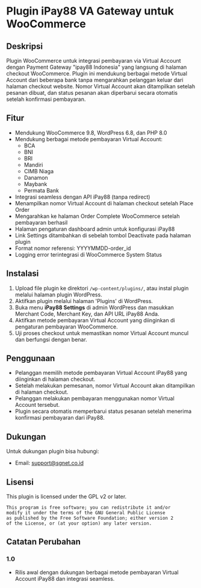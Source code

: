# Plugin iPay88 VA Gateway untuk WooCommerce

## Deskripsi
Plugin WooCommerce untuk integrasi pembayaran via Virtual Account dengan Payment Gateway "ipay88 Indonesia" yang langsung di halaman checkout WooCommerce. Plugin ini mendukung berbagai metode Virtual Account dari beberapa bank tanpa mengarahkan pelanggan keluar dari halaman checkout website. Nomor Virtual Account akan ditampilkan setelah pesanan dibuat, dan status pesanan akan diperbarui secara otomatis setelah konfirmasi pembayaran.

## Fitur
- Mendukung WooCommerce 9.8, WordPress 6.8, dan PHP 8.0
- Mendukung berbagai metode pembayaran Virtual Account:
  - BCA
  - BNI
  - BRI
  - Mandiri
  - CIMB Niaga
  - Danamon
  - Maybank
  - Permata Bank
- Integrasi seamless dengan API iPay88 (tanpa redirect)
- Menampilkan nomor Virtual Account di halaman checkout setelah Place Order
- Mengarahkan ke halaman Order Complete WooCommerce setelah pembayaran berhasil
- Halaman pengaturan dashboard admin untuk konfigurasi iPay88
- Link Settings ditambahkan di sebelah tombol Deactivate pada halaman plugin
- Format nomor referensi: YYYYMMDD-order_id
- Logging error terintegrasi di WooCommerce System Status

## Instalasi
1. Upload file plugin ke direktori `/wp-content/plugins/`, atau instal plugin melalui halaman plugin WordPress.
2. Aktifkan plugin melalui halaman 'Plugins' di WordPress.
3. Buka menu **iPay88 Settings** di admin WordPress dan masukkan Merchant Code, Merchant Key, dan API URL iPay88 Anda.
4. Aktifkan metode pembayaran Virtual Account yang diinginkan di pengaturan pembayaran WooCommerce.
5. Uji proses checkout untuk memastikan nomor Virtual Account muncul dan berfungsi dengan benar.

## Penggunaan
- Pelanggan memilih metode pembayaran Virtual Account iPay88 yang diinginkan di halaman checkout.
- Setelah melakukan pemesanan, nomor Virtual Account akan ditampilkan di halaman checkout.
- Pelanggan melakukan pembayaran menggunakan nomor Virtual Account tersebut.
- Plugin secara otomatis memperbarui status pesanan setelah menerima konfirmasi pembayaran dari iPay88.

## Dukungan
Untuk dukungan plugin bisa hubungi:
- Email: support@sgnet.co.id

## Lisensi
This plugin is licensed under the GPL v2 or later.

```
This program is free software; you can redistribute it and/or
modify it under the terms of the GNU General Public License
as published by the Free Software Foundation; either version 2
of the License, or (at your option) any later version.
```

## Catatan Perubahan
### 1.0
- Rilis awal dengan dukungan berbagai metode pembayaran Virtual Account iPay88 dan integrasi seamless.